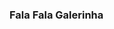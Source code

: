 ### Fala Fala Galerinha

<!--
Eu sou o **Roger ** é estou aqui para ajudar a galerinha a aprender a usar alguns recursos digitais

No momento estou aprendendo uma pouco de JavaScript, HTML e CSS

qualquer coisa pode entrar em contato pelo e-mail: rafael.nora@escola.pr.gov.br

![](https://tenor.com/pt-BR/view/stitch-lilo-animation-so-sleepy-sleepy-gif-11095074)
-->
